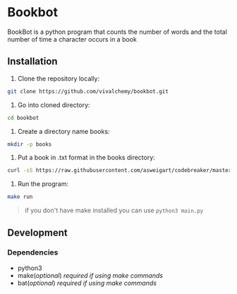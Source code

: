 # Bookbot

BookBot is a python program that counts the number of words and the total
number of time a character occurs in a book

## Installation

1. Clone the repository locally:

```sh
git clone https://github.com/vivalchemy/bookbot.git
```

1. Go into cloned directory:

```sh
cd bookbot
```

1. Create a directory name books:

```sh
mkdir -p books
```

1. Put a book in .txt format in the books directory:

```sh
curl -sS https://raw.githubusercontent.com/asweigart/codebreaker/master/frankenstein.txt > books/frankenstein.txt
```

1. Run the program:

```sh
make run
```

> if you don't have make installed you can use `python3 main.py`

## Development

### Dependencies

- python3
- make(*optional*) *required if using make commands*
- bat(*optional*) *required if using make commands*
